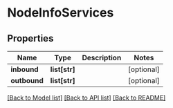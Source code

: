 # NodeInfoServices

## Properties
Name | Type | Description | Notes
------------ | ------------- | ------------- | -------------
**inbound** | **list[str]** |  | [optional] 
**outbound** | **list[str]** |  | [optional] 

[[Back to Model list]](../README.md#documentation-for-models) [[Back to API list]](../README.md#documentation-for-api-endpoints) [[Back to README]](../README.md)

